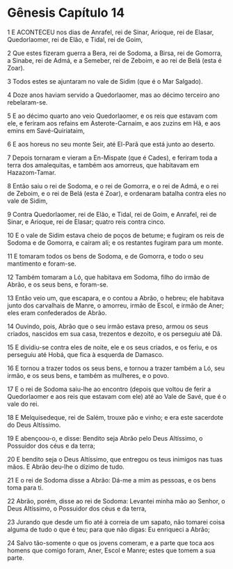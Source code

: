# Gênesis Capítulo 14

1	E ACONTECEU nos dias de Anrafel, rei de Sinar, Arioque, rei de Elasar, Quedorlaomer, rei de Elão, e Tidal, rei de Goim,

2	Que estes fizeram guerra a Bera, rei de Sodoma, a Birsa, rei de Gomorra, a Sinabe, rei de Admá, e a Semeber, rei de Zeboim, e ao rei de Belá (esta é Zoar).

3	Todos estes se ajuntaram no vale de Sidim (que é o Mar Salgado).

4	Doze anos haviam servido a Quedorlaomer, mas ao décimo terceiro ano rebelaram-se.

5	E ao décimo quarto ano veio Quedorlaomer, e os reis que estavam com ele, e feriram aos refains em Asterote-Carnaim, e aos zuzins em Hã, e aos emins em Savé-Quiriataim,

6	E aos horeus no seu monte Seir, até El-Parã que está junto ao deserto.

7	Depois tornaram e vieram a En-Mispate (que é Cades), e feriram toda a terra dos amalequitas, e também aos amorreus, que habitavam em Hazazom-Tamar.

8	Então saiu o rei de Sodoma, e o rei de Gomorra, e o rei de Admá, e o rei de Zeboim, e o rei de Belá (esta é Zoar), e ordenaram batalha contra eles no vale de Sidim,

9	Contra Quedorlaomer, rei de Elão, e Tidal, rei de Goim, e Anrafel, rei de Sinar, e Arioque, rei de Elasar; quatro reis contra cinco.

10	E o vale de Sidim estava cheio de poços de betume; e fugiram os reis de Sodoma e de Gomorra, e caíram ali; e os restantes fugiram para um monte.

11	E tomaram todos os bens de Sodoma, e de Gomorra, e todo o seu mantimento e foram-se.

12	Também tomaram a Ló, que habitava em Sodoma, filho do irmão de Abrão, e os seus bens, e foram-se.

13	Então veio um, que escapara, e o contou a Abrão, o hebreu; ele habitava junto dos carvalhais de Manre, o amorreu, irmão de Escol, e irmão de Aner; eles eram confederados de Abrão.

14	Ouvindo, pois, Abrão que o seu irmão estava preso, armou os seus criados, nascidos em sua casa, trezentos e dezoito, e os perseguiu até Dã.

15	E dividiu-se contra eles de noite, ele e os seus criados, e os feriu, e os perseguiu até Hobá, que fica à esquerda de Damasco.

16	E tornou a trazer todos os seus bens, e tornou a trazer também a Ló, seu irmão, e os seus bens, e também as mulheres, e o povo.

17	E o rei de Sodoma saiu-lhe ao encontro (depois que voltou de ferir a Quedorlaomer e aos reis que estavam com ele) até ao Vale de Savé, que é o vale do rei.

18	E Melquisedeque, rei de Salém, trouxe pão e vinho; e era este sacerdote do Deus Altíssimo.

19	E abençoou-o, e disse: Bendito seja Abrão pelo Deus Altíssimo, o Possuidor dos céus e da terra;

20	E bendito seja o Deus Altíssimo, que entregou os teus inimigos nas tuas mãos. E Abrão deu-lhe o dízimo de tudo.

21	E o rei de Sodoma disse a Abrão: Dá-me a mim as pessoas, e os bens toma para ti.

22	Abrão, porém, disse ao rei de Sodoma: Levantei minha mão ao Senhor, o Deus Altíssimo, o Possuidor dos céus e da terra,

23	Jurando que desde um fio até à correia de um sapato, não tomarei coisa alguma de tudo o que é teu; para que não digas: Eu enriqueci a Abrão;

24	Salvo tão-somente o que os jovens comeram, e a parte que toca aos homens que comigo foram, Aner, Escol e Manre; estes que tomem a sua parte.

